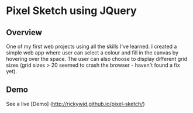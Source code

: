 # Pixel Sketch using JQuery

## Overview
One of my first web projects using all the skills I've learned. I created a simple web app where user can select a colour and fill in the canvas by hovering over the space. The user can also choose to display different grid sizes (grid sizes > 20 seemed to crash the browser - haven't found a fix yet). 

## Demo
See a live [Demo] (http://rickywid.github.io/pixel-sketch/)

